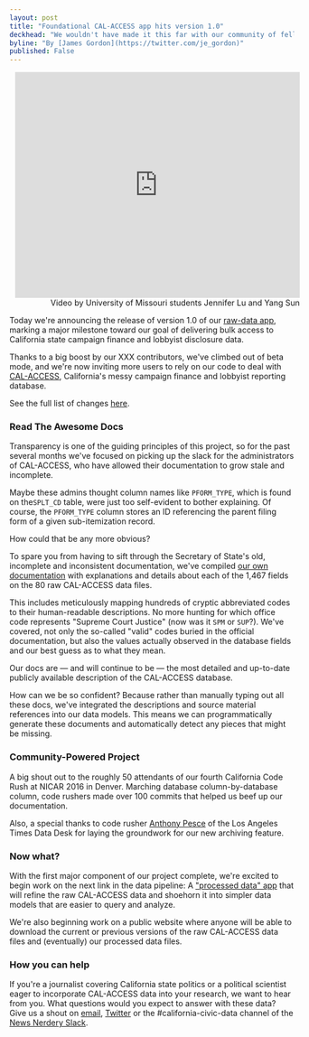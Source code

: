 ```yaml
---
layout: post
title: "Foundational CAL-ACCESS app hits version 1.0"
deckhead: "We wouldn't have made it this far with our community of fellow civic data hackers"
byline: "By [James Gordon](https://twitter.com/je_gordon)"
published: False
---
```


<figure style="margin: 8px 0 0 10px; width: 100%">
    <iframe width="100%" height="400" src="https://www.youtube.com/embed/IE9sKGWoYNk" frameborder="0" allowfullscreen></iframe>
    <figcaption style="text-align:right;">Video by University of Missouri students Jennifer Lu and Yang Sun</figcaption>
</figure>

Today we're announcing the release of version 1.0 of our
[raw-data app](http://django-calaccess.californiacivicdata.org/en/latest/apps/calaccess_raw.html),
marking a major milestone toward our goal of delivering bulk access to California state
campaign finance and lobbyist disclosure data.

Thanks to a big boost by our XXX contributors, we've climbed out of beta mode,
and we're now inviting more users to rely on our code to deal
with [CAL-ACCESS](http://cal-access.ss.ca.gov/), California's messy campaign
finance and lobbyist reporting database.

See the full list of changes [here](http://django-calaccess.californiacivicdata.org/en/latest/apps/calaccess_raw/changelog.html#may-2016).

### Read The Awesome Docs

Transparency is one of the guiding principles of this project, so for the past
several months we've focused on picking up the slack for the administrators of
CAL-ACCESS, who have allowed their documentation to grow stale and incomplete.

Maybe these admins thought column names like `PFORM_TYPE`, which is found on
the`SPLT_CD` table, were just too self-evident to bother explaining. Of course,
the `PFORM_TYPE` column stores an ID referencing the parent filing form of a
given sub-itemization record. 

How could that be any more obvious?

To spare you from having to sift through the Secretary of State's old, incomplete
and inconsistent documentation, we've compiled [our own documentation](http://django-calaccess.californiacivicdata.org/en/latest/calaccess.html)
with explanations and details about each of the 1,467 fields on the 80 raw CAL-ACCESS data files.

This includes meticulously mapping hundreds of cryptic abbreviated codes to their
human-readable descriptions. No more hunting for which office code represents
"Supreme Court Justice" (now was it `SPM` or `SUP`?). We've covered, not only
the so-called "valid" codes buried in the official documentation, but also the
values actually observed in the database fields and our best guess as to what
they mean.

Our docs are &mdash; and will continue to be &mdash; the most detailed and
up-to-date publicly available description of the CAL-ACCESS database. 

How can we be so confident? Because rather than manually typing out all
these docs, we've integrated the descriptions and source material references
into our data models. This means we can programmatically generate these
documents and automatically detect any pieces that might be missing.

### Community-Powered Project 

A big shout out to the roughly 50 attendants of our fourth California Code Rush
at NICAR 2016 in Denver. Marching database column-by-database column, code
rushers made over 100 commits that helped us beef up our documentation.

Also, a special thanks to code rusher [Anthony Pesce](https://github.com/anthonyjpesce) of
the Los Angeles Times Data Desk for laying the groundwork for our new archiving feature.

### Now what?

With the first major component of our project complete, we're excited to
begin work on the next link in the data pipeline: A ["processed data" app](http://django-calaccess.californiacivicdata.org/en/latest/apps/calaccess_processed.html)
that will refine the raw CAL-ACCESS data and shoehorn it into simpler data models
that are easier to query and analyze.

We're also beginning work on a public website where anyone will be able to
download the current or previous versions of the raw CAL-ACCESS data files
and (eventually) our processed data files.

### How you can help

If you're a journalist covering California state politics or a political scientist
eager to incorporate CAL-ACCESS data into your research, we want to hear
from you. What questions would you expect to answer with these data? Give
us a shout on [email](cacivicdata@gmail.com), [Twitter](https://twitter.com/cacivicdata) or the #california-civic-data channel of the [News Nerdery Slack](http://newsnerdery.org/).
